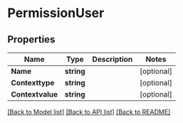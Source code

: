 # PermissionUser

## Properties
Name | Type | Description | Notes
------------ | ------------- | ------------- | -------------
**Name** | **string** |  | [optional] 
**Contexttype** | **string** |  | [optional] 
**Contextvalue** | **string** |  | [optional] 

[[Back to Model list]](../README.md#documentation-for-models) [[Back to API list]](../README.md#documentation-for-api-endpoints) [[Back to README]](../README.md)


